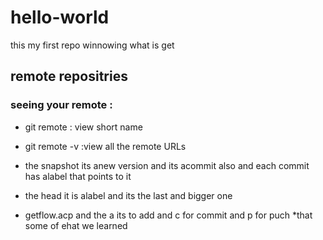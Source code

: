 # hello-world
this my first repo winnowing what is get 

## remote repositries
### seeing your remote :
 - git remote  : view short name 
 - git remote -v :view all the remote URLs

- the snapshot its anew version and its acommit also and each commit has alabel that points to it 
- the head it is alabel and its the last and bigger one 
- getflow.acp and the a its to add and c for commit and p for puch 
*that some of ehat we learned